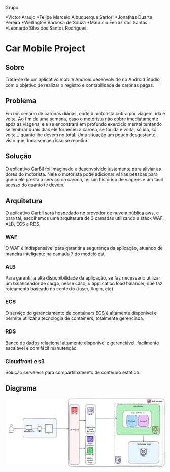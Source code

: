 Grupo:

*Victor Araujo
*Felipe Marcelo Albuquerque Sartori
*Jonathas Duarte Pereira
*Wellington Barbosa de Souza 
*Mauricio Ferraz dos Santos
*Leonardo Silva dos Santos Rodrigues


# Car Mobile Project
## Sobre
Trata-se de um aplicativo mobile Android desenvolvido no Android Studio, com o objetivo de realizar o registro e contabilidade de caronas pagas.
## Problema
Em um cenário de caronas diárias, onde o motorista cobra por viagem, ida e volta. Ao fim de uma semana, caso o motorista não cobre imediatamente após as viagens, ele se encontrará em profundo exercício mental tentando se lembrar quais dias ele forneceu a carona, se foi ida e volta, só ida, só volta… quanto lhe devem no total. Uma situação um pouco desgastante, visto que, toda semana isso se repetirá. 
## Solução
O aplicativo CarBil foi imaginado e desenvolvido justamente para aliviar as dores do motorista. Nele o motorista pode adicionar várias pessoas para quem ele presta o serviço da carona, ter um histórico de viagens e um fácil acesso do quanto te devem.
## Arquitetura
O aplicativo Carbil será hospedado no provedor de nuvem pública aws, e para tal, escolhemos uma arquitetura de 3 camadas utilizando a stack WAF, ALB, ECS e RDS.
### WAF
O WAF é indispensável para garantir a segurança da aplicação, atuando de maneira inteligente na camada 7 do modelo osi.
### ALB
Para garantir a alta disponibilidade da aplicação, se faz necessario utilizar um balanceador de carga, nesse caso, o application load balancer, que faz roteamento baseado no contexto (/user, /login, etc) 
### ECS
O serviço de gerenciamento de containers ECS é altamente disponível e permite utilizar a tecnologia de containers, totalmente gerenciada.
### RDS
Banco de dados relacional altamente disponível e gerenciável, facilmente escalável e com fácil manutenção.
### Cloudfront e s3
Solução serveless para compartilhamento de contéudo estático.
## Diagrama
![Diagrama](img/projeto-mobile.png)

